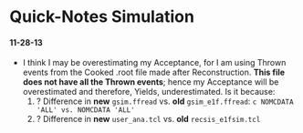 Quick-Notes Simulation
======================

#### 11-28-13
* I think I may be overestimating my Acceptance, for I am using Thrown events from the Cooked .root file made after Reconstruction. __This file does not have all the Thrown events__; hence my Acceptance will be overestimated and therefore, Yields, underestimated. Is it because: 
	1. ? Difference in __new__ `gsim.ffread` vs. __old__ `gsim_e1f.ffread`: `c NOMCDATA 'ALL' vs. NOMCDATA 'ALL'`
	1. ? Difference in __new__ `user_ana.tcl` vs. __old__ `recsis_e1fsim.tcl` 

